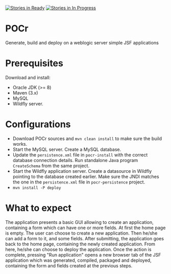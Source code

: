 

[![Stories in Ready](https://badge.waffle.io/micul01/pocr.svg?label=ready&title=Ready)](http://waffle.io/micul01/pocr)
[![Stories in In Progress](https://badge.waffle.io/micul01/pocr.svg?label=in%20progress&title=In%20Progress)](http://waffle.io/micul01/pocr)


# POCr
Generate, build and deploy on a weblogic server simple JSF applications

# Prerequisites

Download and install:

- Oracle JDK (>= 8)
- Maven (3.x)
- MySQL
- Wildfly server.

# Configurations

- Download POCr sources and ``mvn clean install`` to make sure the build works.
- Start the MySQL server. Create a MySQL database. 
- Update the ``persistence.xml`` file in ``pocr-install`` with the correct database connection details. 
Run standalone Java program ``CreateSchema`` from the same project.
- Start the Wildfly application server. 
Create a datasource in Wildfly pointing to the database created earlier. 
Make sure the JNDI matches the one in the ``persistence.xml`` file in ``pocr-persistence`` project.
- ``mvn install -P deploy``

# What to expect

The application presents a basic GUI allowing to create an application, 
containing a form which can have one or more fields.
At first the home page is empty.
The user can choose to create a new application.
Then he/she can add a form to it, and some fields.
After submitting, the application goes back to the home page, containing the newly created application.
From here, he/she can choose to deploy the application.
Once the action is complete, pressing "Run application" opens a new browser tab of the JSF application 
which was generated, compiled, packaged and deployed, containing the form and fields created at the previous steps.


